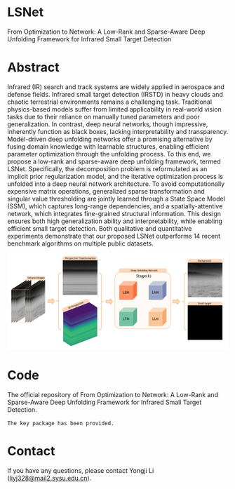 # LSNet
From Optimization to Network: A Low-Rank and Sparse-Aware Deep Unfolding Framework for Infrared Small Target Detection

# Abstract
Infrared (IR) search and track systems are widely applied in aerospace and defense fields. Infrared small target detection (IRSTD) in heavy clouds and chaotic terrestrial environments remains a challenging task. Traditional physics-based models suffer from limited applicability in real-world vision tasks due to their reliance on manually tuned parameters and poor generalization. In contrast, deep neural networks, though impressive, inherently function as black boxes, lacking interpretability and transparency. Model-driven deep unfolding networks offer a promising alternative by fusing domain knowledge with learnable structures, enabling efficient parameter optimization through the unfolding process. To this end, we propose a low-rank and sparse-aware deep unfolding framework, termed LSNet. Specifically, the decomposition problem is reformulated as an implicit prior regularization model, and the iterative optimization process is unfolded into a deep neural network architecture. To avoid computationally expensive matrix operations, generalized sparse transformation and singular value thresholding are jointly learned through a State Space Model (SSM), which captures long-range dependencies, and a spatially-attentive network, which integrates fine-grained structural information. This design ensures both high generalization ability and interpretability, while enabling efficient small target detection. Both qualitative and quantitative experiments demonstrate that our proposed LSNet outperforms 14 recent benchmark algorithms on multiple public datasets.

<p align="center">
<img src="Figures/deep.png">
</p>



# Code
The official repository of From Optimization to Network: A Low-Rank and Sparse-Aware Deep Unfolding Framework for Infrared Small Target Detection.
  ```
The key package has been provided.
  ```

# Contact
If you have any questions, please contact Yongji Li (liyj328@mail2.sysu.edu.cn).


